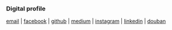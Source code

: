 ### Digital profile

[email](mailto:yjiao917@gmail.com) | [facebook](yangjiaouci) | [github](https://github.com/yangjiao2) | [medium](@yjiao7) | [instagram](https://www.instagram.com/jiaaojiao/) | [linkedin](https://www.linkedin.com/in/yjiao7/) | [douban](https://www.douban.com/people/128808656/)
